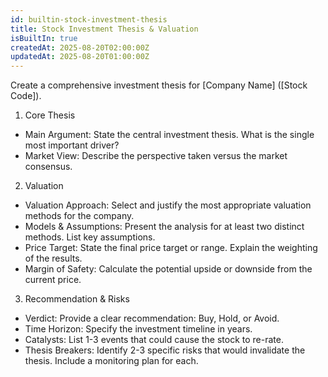 ```yaml
---
id: builtin-stock-investment-thesis
title: Stock Investment Thesis & Valuation
isBuiltIn: true
createdAt: 2025-08-20T02:00:00Z
updatedAt: 2025-08-20T01:00:00Z
---
```


Create a comprehensive investment thesis for [Company Name] ([Stock Code]).

1. Core Thesis

- Main Argument: State the central investment thesis. What is the single most important driver?
- Market View: Describe the perspective taken versus the market consensus.

2. Valuation

- Valuation Approach: Select and justify the most appropriate valuation methods for the company.
- Models & Assumptions: Present the analysis for at least two distinct methods. List key assumptions.
- Price Target: State the final price target or range. Explain the weighting of the results.
- Margin of Safety: Calculate the potential upside or downside from the current price.

3. Recommendation & Risks

- Verdict: Provide a clear recommendation: Buy, Hold, or Avoid.
- Time Horizon: Specify the investment timeline in years.
- Catalysts: List 1-3 events that could cause the stock to re-rate.
- Thesis Breakers: Identify 2-3 specific risks that would invalidate the thesis. Include a monitoring plan for each.
